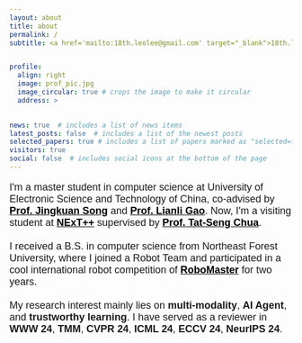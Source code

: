 ```yaml
---
layout: about
title: about
permalink: /
subtitle: <a href='mailto:18th.leolee@gmail.com' target="_blank">18th.leolee@gmail.com</a> <br> <i>Let the research be the goal, not the tool.</i>


profile:
  align: right
  image: prof_pic.jpg
  image_circular: true # crops the image to make it circular
  address: >

    
news: true  # includes a list of news items
latest_posts: false  # includes a list of the newest posts
selected_papers: true # includes a list of papers marked as "selected={true}"
visitors: true
social: false  # includes social icons at the bottom of the page
---
```


<style>
    /* Define a CSS rule to change the color of links to black */
    a {
        color: black;
        font-weight: bold;
    }
</style>

<p style="font-family: Arial, sans-serif; font-size: 18px">I'm a master student in computer science at University of Electronic Science and Technology of China, co-advised by <a href="https://jingkuansong.github.io/" style="font-weight: bold;">Prof. Jingkuan Song</a> and <a href="https://lianligao.github.io/" style="font-weight: bold;">Prof. Lianli Gao</a>. Now, I'm a visiting student at <a href="https://www.nextcenter.org/" style="font-weight: bold;">NExT++</a> supervised by <a href="https://www.chuatatseng.com/" style="font-weight: bold;">Prof. Tat-Seng Chua</a>. 
<br>
<br>
I received a B.S. in computer science from Northeast Forest University, where I joined a Robot Team and participated in a cool international robot competition of <a href="https://leolee99.github.io/projects/RoboMaster/" style="font-weight: bold;">RoboMaster</a> for two years. 
<br>
<br>
My research interest mainly lies on <span style="font-weight: bold;">multi-modality</span>, <span style="font-weight: bold;">AI Agent</span>, and <span style="font-weight: bold;">trustworthy learning</span>. I have served as a reviewer in <span style="font-weight: bold;">WWW 24</span>, <span style="font-weight: bold;">TMM</span>, <span style="font-weight: bold;">CVPR 24</span>, <span style="font-weight: bold;">ICML 24</span>, <span style="font-weight: bold;">ECCV 24</span>, <span style="font-weight: bold;">NeurIPS 24</span>.</p> 



<!--
<style>
  #clustrmaps {
    visibility: none;
  }
</style>
<script type="text/javascript" id="clustrmaps" src="//clustrmaps.com/map_v2.js?d=EFDw3X-pVGMpgH4phF7DcgUxUMkP6sKhDFZJ8uGGAjY&cl=ffffff&w=a"></script>
-->

<script>
var _hmt = _hmt || [];
(function() {
  var hm = document.createElement("script");
  hm.src = "https://hm.baidu.com/hm.js?2d4937c996930a7effc3c3120120f7d4";
  var s = document.getElementsByTagName("script")[0]; 
  s.parentNode.insertBefore(hm, s);
})();
</script>

